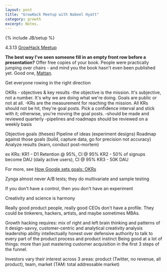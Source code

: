 ```yaml
---
layout: post
title: "GrowHack Meetup with Nabeel Hyatt"
category: growth
excerpt: Notes.
---
```

{% include JB/setup %}

4\.3\.13 [GrowHack Meetup](http://www.meetup.com/growhack/)

**The best way I've seen someone fill in an empty front row before a presentation?**
Offer free copies of your book. People were practically jumping over chairs - and mind you the book hasn't even been published yet. Good one, [Mattan](https://twitter.com/mattangriffel).

Get everyone rowing in the right direction

OKRs - objectives & key results
-the objective is the mission. It's subjective, not a number. It's why we are doing what we're doing. Goals are public or not at all.
-KRs are the measurement for reaching the mission. All KRs should not be hit, they're goal posts. Pick a confidence interval and stick with it; otherwise, you're moving the goal posts.
-should be made and reviewed quarterly
-pipelines and roadmaps should be reviewed on a weekly basis

Objective goals (theses)
Pipeline of ideas (experiment designs)
Roadmap against those goals (build, capture data, go for precision not accuracy)
Analyze results (learn, conduct post-mortem)

ex KRs:
KR1 - D1 Retention @ 95%, CI @ 95%
KR2 - 50% of signups become DAU (daily active users), CI @ 95%
KR3 - 50K DAU

For more, see [How Google sets goals: OKRs](http://startuplab.googleventures.com/public-workshops-2013-05-14)

Zynga almost never A/B tests; they do multivariate and sample testing

If you don't have a control, then you don't have an experiment

Creativity and science is harmony

Really good product people, really good CEOs don't have a profile. They could be tinkerers, hackers, artists, and maybe sometimes MBAs.

Growth hacking requires:
mix of right and left brain thinking and patterns of it
design-savvy, customer-centric and analytical
creativity
analysis
leadership ability
intellectually honest over defensive
authority to talk to every part of the product
process and product instinct
Being good at a lot of things: more than just mastering customer acquisition in the first 3 steps of the funnel.

Investors vary their interest across 3 areas: product (Twitter, no revenue, all product), team, market (TAM: total addressable market)